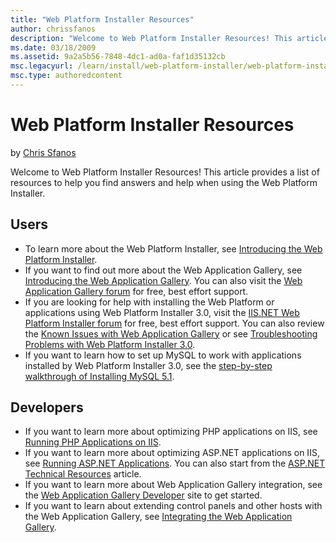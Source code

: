 ```yaml
---
title: "Web Platform Installer Resources"
author: chrissfanos
description: "Welcome to Web Platform Installer Resources! This article provides a list of resources to help you find answers and help when using the Web Platform Installe..."
ms.date: 03/18/2009
ms.assetid: 9a2a5b56-7848-4dc1-ad0a-faf1d35132cb
msc.legacyurl: /learn/install/web-platform-installer/web-platform-installer-resources
msc.type: authoredcontent
---
```

Web Platform Installer Resources
====================
by [Chris Sfanos](https://github.com/chrissfanos)

Welcome to Web Platform Installer Resources! This article provides a list of resources to help you find answers and help when using the Web Platform Installer.

## Users

- To learn more about the Web Platform Installer, see [Introducing the Web Platform Installer](using-the-microsoft-web-platform-installer.md).
- If you want to find out more about the Web Application Gallery, see [Introducing the Web Application Gallery](../../develop/windows-web-application-gallery/introducing-the-windows-web-application-gallery.md). You can also visit the [Web Application Gallery forum](https://forums.iis.net/1159.aspx "Web Application Gallery: Users forum") for free, best effort support.
- If you are looking for help with installing the Web Platform or applications using Web Platform Installer 3.0, visit the [IIS.NET Web Platform Installer forum](https://forums.iis.net/1155.aspx "Web Platform Installer Forum") for free, best effort support. You can also review the [Known Issues with Web Application Gallery](../../develop/windows-web-application-gallery/windows-web-application-gallery-known-issues.md) or see [Troubleshooting Problems with Web Platform Installer 3.0](../../troubleshoot/web-platform-installer-issues/troubleshooting-problems-with-microsoft-web-platform-installer.md).
- If you want to learn how to set up MySQL to work with applications installed by Web Platform Installer 3.0, see the [step-by-step walkthrough of Installing MySQL 5.1](../../application-frameworks/install-and-configure-php-on-iis/walkthrough-set-up-mysql-51-for-php-applications.md).

## Developers

- If you want to learn more about optimizing PHP applications on IIS, see [Running PHP Applications on IIS](../../application-frameworks/running-php-applications-on-iis/index.md).
- If you want to learn more about optimizing ASP.NET applications on IIS, see [Running ASP.NET Applications](../../application-frameworks/building-and-running-aspnet-applications/index.md). You can also start from the [ASP.NET Technical Resources](../../application-frameworks/building-and-running-aspnet-applications/aspnet-technical-resources.md) article.
- If you want to learn more about Web Application Gallery integration, see the [Web Application Gallery Developer](https://www.microsoft.com/web/gallery/developer.aspx "Web Application Gallery Developer site") site to get started.
- If you want to learn about extending control panels and other hosts with the Web Application Gallery, see [Integrating the Web Application Gallery](../../develop/windows-web-application-gallery/integrate-the-windows-web-application-gallery-into-a-control-panel.md).